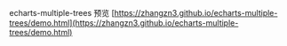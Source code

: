 echarts-multiple-trees 预览 
[https://zhangzn3.github.io/echarts-multiple-trees/demo.html](https://zhangzn3.github.io/echarts-multiple-trees/demo.html)